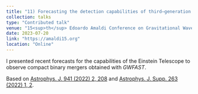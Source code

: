 ```yaml
---
title: "11) Forecasting the detection capabilities of third–generation gravitational–wave detectors using *GWFAST*"
collection: talks
type: "Contributed talk"
venue: "15<sup>th</sup> Edoardo Amaldi Conference on Gravitational Waves"
date: 2023-07-20
link: "https://amaldi15.org"
location: "Online"
---
```


I presented recent forecasts for the capabilities of the Einstein Telescope to observe compact binary mergers obtained with *GWFAST*.

Based on <a href="https://doi.org/10.3847/1538-4357/ac9cd47" target="_blank" rel="noopener">Astrophys. J. 941 (2022) 2, 208</a> and <a href="https://iopscience.iop.org/article/10.3847/1538-4365/ac9129" target="_blank" rel="noopener">Astrophys. J. Supp. 263 (2022) 1, 2</a>.